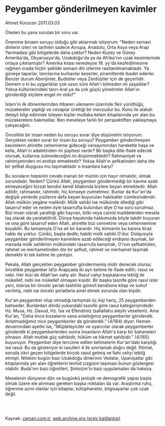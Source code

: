 # Peygamber gönderilmeyen kavimler

*Ahmet Kurucan 2011.03.03*

<td class="columnist-detail">
<p>Öteden bu yana sorulan bir soru var.</p>
<p>
<div id="haberMetinDiv">
<p>Önemine binaen soruyu olduğu gibi aktarmak istiyorum: "Neden semavi dinlerin izleri ve tarihleri sadece Avrupa, Anadolu, Orta Asya veya Arap Yarımadası gibi bölgelerde daha çoktur? Neden Kuzey ve Güney Amerika'da, Okyanusya'da, Uzakdoğu'da ya da Afrika'nın uzak kesimlerinde ortaya çıkmamıştır? Amerika kıtası neredeyse 18. yy'da keşfedilmesine rağmen orada hiçbir şekilde semavi din izlerine rastlanılmamaktadır. Ya güneşe taparlar, tanrılarına kurbanlar keserler, piramitlerde ibadet ederler. Benzer durum Aborijinler, Budistler veya Zerdüştler için de geçerlidir. Demem o ki bu uygarlıklar çok uzun süre Allah'ı bilmeden mi yaşadılar? Yoksa kültürlerindeki tanrı-kral ya da çok güçlü yönetimler Allah'ın gönderdiği elçilere engel mi oldu?"
<p>İslam'ın ilk dönemlerinden itibaren ulemanın üzerinde fikir yürüttüğü, müzakereler yaptığı ve cevaplar ürettiği bir mevzudur bu. Konu ile alakalı detaylı bilgi edinmek isteyen kişiler mutlaka kelam kitaplarında yer alan bu müzakerelere bakmalılar. Ben meseleye farklı bir perspektiften yaklaşmaya çalışacağım.
<p>Öncelikle bir insan neden bu soruyu sorar diye düşünelim istiyorum. Gerçekten neden sorar bir insan bu soruyu? Peygamber gönderilmeyen kavimlerin ahirette cehenneme gideceği varsayımından hareketle haşa ve kella, Allah'ın adaletinden mi şüphesi vardır? Bir başka dille ifade edecek olursak, kullarına zulmedeceğini mi düşünmektedir? Rahmaniyet ve rahimiyetinden mi endişe etmektedir? Yoksa Allah'ın şefkatinden daha öte bir şefkat duygusu mu taşımaktadır o insanlara karşı?
<p>Bu soruların hepsinin cevabı inanan bir mümin için hayır olmalıdır, olmak zorundadır. Neden? Çünkü Allah, peygamber göndermediği bir kavme azab etmeyeceğini bizzat kendisi kendi kitabında bizlere beyan etmektedir. Allah adildir, rahmandır, rahimdir, hiç kimseye zulmetmez. Bunlar da Kur'an'da değişik yerlerde yüzlerce defa beyan buyurulan hakikatler cümlesindendir. Allah mülkün yegâne malikidir. Mülk sahibi ise mülkünde dilediği gibi tasarruf eder ve neden öyle tasarrufta bulundun diye O'na soru sorulmaz. Bizi insan olarak yarattığı gibi hayvan, bitki veya camid maddelerden mesela taş olarak da yaratabilirdi. Dünya hayatında hakkımızda böyle takdir buyuran ve ona göre tasarruf eden Allah, ahirette bizi cennetine veya cehennemine koyabilir. Bu tamamıyla O'na ait bir karardır. Hiç kimsenin bu karara itiraz hakkı da yoktur. Çünkü, başta dedik; hakiki mülk sahibi O'dur. Dolayısıyla peygamber gönderilmeyen kavimlere azab edileceği endişesi duymak, bir manada mülk sahibinin mülkündeki tasarrufa karışmak, O'nun şefkatinden, rahmet ve merhametinden öte bir şefkat, rahmet ve merhamet taşımak demektir ki tek kelime ile yanlıştır.
<p>Pekala, Allah gerçekten peygamber göndermemiş midir denecek olursa; öncelikle peygamber lafzı Arapçada iki ayrı kelime ile ifade edilir; rasul ve nebi. Her ikisi de Allah'tan vahy alır. Rasul vahyi başkalarına tebliğ ile mükellef, nebi ise mükellef olmayan kişidir. Bir başka tasnife göre rasul ister yeni, isterse bir önceki şeriatı tashihle görevli kendisine kitap ve suhuf verilmiş, nebi ise önceki şeriatlarla amel etmek zorunda olan kişidir.
<p>Kur'an peygamber olup olmadığı tartışmalı üç kişi hariç, 25 peygamberden bahseder. Bunlardan dördü yukarıdaki tasnife göre rasul kategorisindedir. Hz. Musa, Hz. Davud, Hz. İsa ve Efendimiz (sallallahu aleyhi vesellem). Ama Kur'an, "Daha önce kıssalarını sana anlattığımız peygamberler gönderdik. Anlatmadığımız nice peygamberler de gönderdik." (4/164) diyor. Hemen devamındaki ayette ise, "Müjdeleyiciler ve uyarıcılar olarak peygamberler gönderdik ki peygamberlerden sonra insanların Allah'a karşı bir bahaneleri olmasın. Allah mutlak güç sahibidir, hüküm ve hikmet sahibidir." (4/165) buyuruyor. Peygamber diye tercüme edilen kelimelerin Kur'an'daki karşılığı ise rasul. Bu da gösteriyor ki rasulleri 4 ile sınırlamak doğru değil. İhtimal, soruda zikri geçen bölgelerde birçok rasul gelmiş ve İlahi vahyi tebliğ etmişti. Nitekim bugün bazı Uzakdoğu dinlerinin Vedalar, Upanişatlar gibi kitaplarında yer alan öğretilerin tevhid çizgisini taşıması bunun göstergesi olabilir. Buda'nın bazı öğretileri, Şintoizm'in bazı uygulamaları da hakeza.
<p>Meselenin dünyanın dün ve bugünkü jeolojik ve demografik yapısı başta olmak üzere ele alınması gereken başka noktaları da var. Araştırma ruhu, öğrenme azmi olanlar için kitaplar, kütüphaneler, bilgisayarlar çok uzak değil. 
<p></p></p></p></p></p></p></p></p></div>
</p>


<p><br>
		 </br></p></td>

Kaynak: [zaman.com.tr](http://zaman.com.tr/yazar.do?yazino=1101527), [web.archive.org (arşiv bağlantısı)](http://web.archive.org/web/20110506133831/http://www.zaman.com.tr:80/yazar.do?yazino=1101527)
